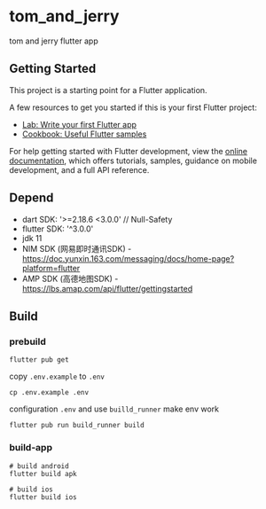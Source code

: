 # tom_and_jerry

tom and jerry flutter app

## Getting Started

This project is a starting point for a Flutter application.

A few resources to get you started if this is your first Flutter project:

- [Lab: Write your first Flutter app](https://docs.flutter.dev/get-started/codelab)
- [Cookbook: Useful Flutter samples](https://docs.flutter.dev/cookbook)

For help getting started with Flutter development, view the
[online documentation](https://docs.flutter.dev/), which offers tutorials,
samples, guidance on mobile development, and a full API reference.

## Depend

- dart SDK: '>=2.18.6 <3.0.0' // Null-Safety
- flutter SDK: '^3.0.0'
- jdk 11
- NIM SDK (网易即时通讯SDK) - https://doc.yunxin.163.com/messaging/docs/home-page?platform=flutter
- AMP SDK (高德地图SDK) - https://lbs.amap.com/api/flutter/gettingstarted

## Build

### prebuild

```
flutter pub get
```

copy `.env.example` to `.env`
```
cp .env.example .env
```
configuration `.env` and use `builld_runner` make env work

```shell
flutter pub run build_runner build
```

### build-app

```
# build android
flutter build apk

# build ios
flutter build ios
```
